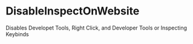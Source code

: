 # DisableInspectOnWebsite
Disables Developet Tools, Right Click, and Developer Tools or Inspecting Keybinds
